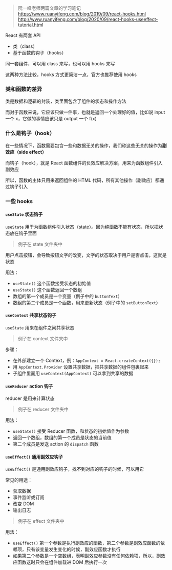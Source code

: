 >阮一峰老师两篇文章的学习笔记
https://www.ruanyifeng.com/blog/2019/09/react-hooks.html
http://www.ruanyifeng.com/blog/2020/09/react-hooks-useeffect-tutorial.html

React 有两套 API
- 类（class）
- 基于函数的钩子（hooks）

同一套组件，可以用 class 来写，也可以用 hooks 来写

这两种方法比较，hooks 方式更简洁一点，官方也推荐使用 hooks

### 类和函数的差异

类是数据和逻辑的封装，类里面包含了组件的状态和操作方法

而对于函数来说，它应该只做一件事，也就是返回一个处理好的值，比如说 input 一个 x，它做的事情应该只是 output 一个 f(x)

### 什么是钩子（hook）

在一些情况下，函数需要包含一些和数据无关的操作，我们称这些无关的操作为**副效应（side effect）**

而钩子（hook），就是 React 函数组件的负效应解决方案，用来为函数组件引入副效应

所以，函数的主体只用来返回组件的 HTML 代码，所有其他操作（副效应）都通过钩子引入

### 一些 hooks

#### `useState` 状态钩子

`useState` 用于为函数组件引入状态（state）。因为纯函数不能有状态，所以把状态放在钩子里面

>例子在 state 文件夹中

用户点击按钮，会导致按钮文字的改变，文字的状态取决于用户是否点击，这就是状态

用法：
- `useState()` 这个函数接受状态的初始值
- `useState()` 这个函数返回一个数组
- 数组的第一个成员是一个变量（例子中的 `buttonText`）
- 数组的第二个成员是一个函数，用来更新状态（例子中的 `setButtonText`） 

#### `useContext` 共享状态钩子

`useState` 用来在组件之间共享状态

>例子在 context 文件夹中

步骤：
- 在外部建立一个 Context，例：`AppContext = React.createContext({});`
- 用 `AppContext.Provider` 设置共享数据，把共享数据的组件包裹起来
- 子组件里面用 `useContext(AppContext)` 可以拿到共享的数据

#### `useReducer` action 钩子

reducer 是用来计算状态

>例子在 reducer 文件夹中

用法：
- `useState()` 接受 Reducer 函数，和状态的初始值作为参数
- 返回一个数组，数组的第一个成员是状态的当前值
- 第二个成员是发送 action 的 `dispatch` 函数

#### `useEffect()` 通用副效应钩子

`useEffect()` 是通用副效应钩子，找不到对应的钩子的时候，可以用它

常见的用途：
- 获取数据
- 事件监听或订阅
- 改变 DOM
- 输出日志

>例子在 effect 文件夹中

用法：
- `useEffect()` 第一个参数是执行副效应的函数，第二个参数是副效应函数的依赖项，只有该变量发生变化的时候，副效应函数才执行
- 如果第二个参数是一个空数组，表明副效应参数没有任何依赖项，所以，副效应函数这时只会在组件加载进 DOM 后执行一次
